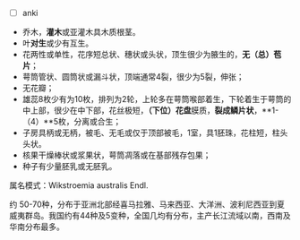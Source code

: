 * [ ] anki
* 乔木，**灌木**或亚灌木具木质根茎。
* 叶**对生**或少有互生。
* 花两性或单性，花序短总状、穗状或头状，顶生很少为腋生的，**无（总）苞片**；
* 萼筒管状、圆筒状或漏斗状，顶端通常4裂，很少为5裂，伸张；
* 无花瓣；
* 雄蕊8枚少有为10枚，排列为2轮，上轮多在萼筒喉部着生，下轮着生于萼筒的中上部，很少在中下部，花丝极短，**（下位）花盘**膜质，**裂成鳞片状**，**1-（4）**5枚，分离或合生；
* 子房具柄或无柄，被毛、无毛或仅于顶部被毛，1室，具1胚珠，花柱短，柱头头状。
* 核果干燥棒状或浆果状，萼筒凋落或在基部残存包果；
* 种子有少量胚乳或无胚乳。

属名模式：Wikstroemia australis Endl.

约 50-70种，分布于亚洲北部经喜马拉雅、马来西亚、大洋洲、波利尼西亚到夏威夷群岛。我国约有44种及5变种，全国几均有分布，主产长江流域以南，西南及华南分布最多。